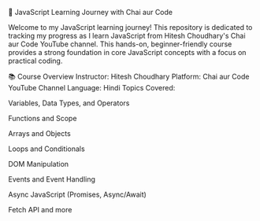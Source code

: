 🚀 JavaScript Learning Journey with Chai aur Code

Welcome to my JavaScript learning journey! This repository is dedicated to tracking my progress as I learn JavaScript from Hitesh Choudhary's Chai aur Code YouTube channel. This hands-on, beginner-friendly course provides a strong foundation in core JavaScript concepts with a focus on practical coding.

📚 Course Overview
Instructor: Hitesh Choudhary
Platform: Chai aur Code YouTube Channel
Language: Hindi
Topics Covered:

Variables, Data Types, and Operators

Functions and Scope

Arrays and Objects

Loops and Conditionals

DOM Manipulation

Events and Event Handling

Async JavaScript (Promises, Async/Await)

Fetch API and more
